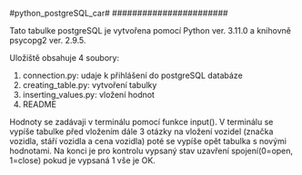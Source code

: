 #python_postgreSQL_car#
#######################

Tato tabulke postgreSQL je vytvořena pomocí Python ver. 3.11.0 a  knihovně psycopg2 ver. 2.9.5.

Uložiště obsahuje 4 soubory:
1. connection.py: udaje k přihlášení do postgreSQL databáze
2. creating_table.py: vytvoření tabulky
3. inserting_values.py: vložení hodnot 
4. README

Hodnoty se zadávaji v terminálu pomocí funkce input(). V terminálu se vypíše tabulke před vložením dále 3 otázky na vložení vozidel (značka vozidla, stáří vozidla a cena vozidla) poté se vypíše opět tabulka s novými hodnotami.
Na konci je pro kontrolu vypsaný stav uzavření spojení(0=open, 1=close) pokud je vypsaná 1 vše je OK. 
